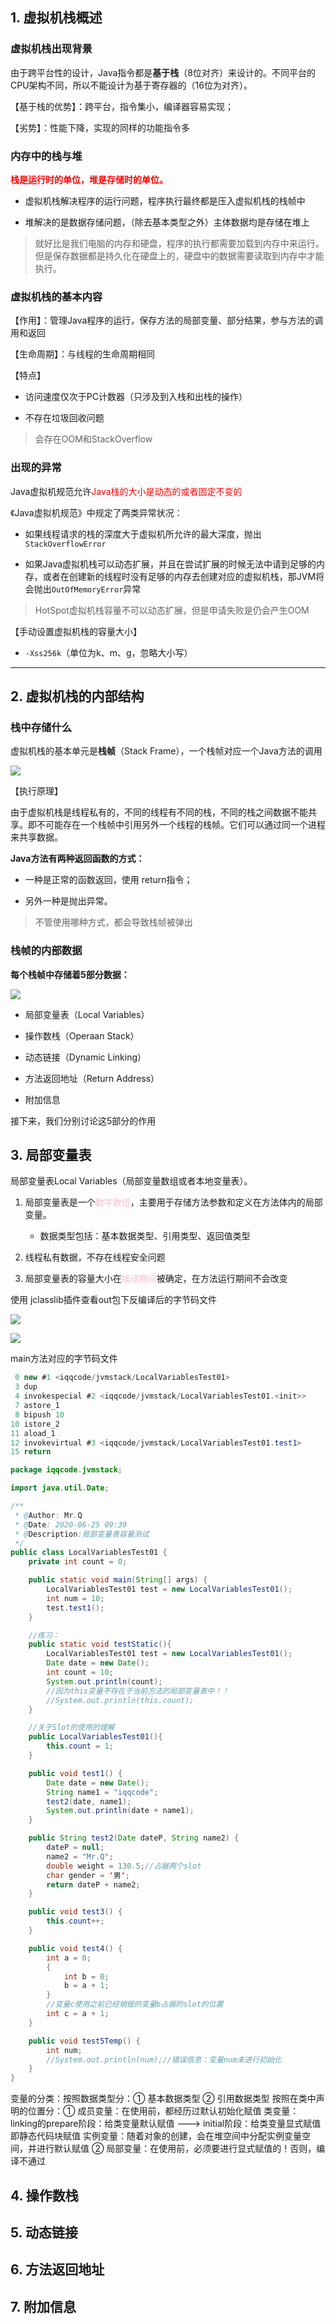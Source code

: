 ## 1. 虚拟机栈概述

### 虚拟机栈出现背景

由于跨平台性的设计，Java指令都是**基于栈**（8位对齐）来设计的。不同平台的CPU架构不同，所以不能设计为基于寄存器的（16位为对齐）。

【基于栈的优势】：跨平台，指令集小，编译器容易实现；

【劣势】：性能下降，实现的同样的功能指令多

### 内存中的栈与堆

<font color = red>**栈是运行时的单位，堆是存储时的单位。**</font>

- 虚拟机栈解决程序的运行问题，程序执行最终都是压入虚拟机栈的栈帧中

- 堆解决的是数据存储问题，（除去基本类型之外）主体数据均是存储在堆上

> 就好比是我们电脑的内存和硬盘，程序的执行都需要加载到内存中来运行。但是保存数据都是持久化在硬盘上的，硬盘中的数据需要读取到内存中才能执行。



### 虚拟机栈的基本内容

【作用】：管理Java程序的运行，保存方法的局部变量、部分结果，参与方法的调用和返回

【生命周期】：与线程的生命周期相同

【特点】

- 访问速度仅次于PC计数器（只涉及到入栈和出栈的操作）

- 不存在垃圾回收问题

> 会存在OOM和StackOverflow

### 出现的异常

Java虚拟机规范允许<font color = red>Java栈的大小是动态的或者固定不变的</font>

《Java虚拟机规范》中规定了两类异常状况：

- 如果线程请求的栈的深度大于虚拟机所允许的最大深度，抛出`StackOverflowError`

- 如果Java虚拟机栈可以动态扩展，并且在尝试扩展的时候无法中请到足够的内存，或者在创建新的线程时没有足够的内存去创建对应的虚拟机栈，那JVM将会抛出`OutOfMemoryError`异常

> HotSpot虚拟机栈容量不可以动态扩展，但是申请失败是仍会产生OOM



【手动设置虚拟机栈的容量大小】

- `-Xss256k`（单位为k、m、g，忽略大小写）

----------------------------------------------------

## 2. 虚拟机栈的内部结构

### 栈中存储什么

虚拟机栈的基本单元是**栈帧**（Stack Frame），一个栈帧对应一个Java方法的调用

![](https://iqqcode-blog.oss-cn-beijing.aliyuncs.com/img/20200625150543.png)

【执行原理】

由于虚拟机栈是线程私有的，不同的线程有不同的栈，不同的栈之间数据不能共享。即不可能存在一个栈帧中引用另外一个线程的栈帧。它们可以通过同一个进程来共享数据。

**Java方法有两种返回函数的方式：** 

- 一种是正常的函数返回，使用 return指令；

- 另外一种是抛出异常。

> 不管使用哪种方式，都会导致栈帧被弹出

### 栈帧的内部数据

**每个栈帧中存储着5部分数据：**

![](https://iqqcode-blog.oss-cn-beijing.aliyuncs.com/img/20200625173710.png)

- 局部变量表（Local Variables）

- 操作数栈（Operaan Stack）

- 动态链接（Dynamic Linking）

- 方法返回地址（Return Address）

- 附加信息

接下来，我们分别讨论这5部分的作用

## 3. 局部变量表

局部变量表Local Variables（局部变量数组或者本地变量表）。

1. 局部变量表是一个<font color = pink>数字数组</font>，主要用于存储方法参数和定义在方法体内的局部变量。
   
    - 数据类型包括：基本数据类型、引用类型、返回值类型

2. 线程私有数据，不存在线程安全问题

3. 局部变量表的容量大小在<font color = pink>编译期间</font>被确定，在方法运行期间不会改变



使用 jclasslib插件查看out包下反编译后的字节码文件

![](https://iqqcode-blog.oss-cn-beijing.aliyuncs.com/img/20200625191813.png)

![](https://iqqcode-blog.oss-cn-beijing.aliyuncs.com/img/20200625192601.png)

main方法对应的字节码文件

```java
 0 new #1 <iqqcode/jvmstack/LocalVariablesTest01>
 3 dup
 4 invokespecial #2 <iqqcode/jvmstack/LocalVariablesTest01.<init>>
 7 astore_1
 8 bipush 10
10 istore_2
11 aload_1
12 invokevirtual #3 <iqqcode/jvmstack/LocalVariablesTest01.test1>
15 return
```

```java
package iqqcode.jvmstack;

import java.util.Date;

/**
 * @Author: Mr.Q
 * @Date: 2020-06-25 09:39
 * @Description:局部变量表容量测试
 */
public class LocalVariablesTest01 {
    private int count = 0;

    public static void main(String[] args) {
        LocalVariablesTest01 test = new LocalVariablesTest01();
        int num = 10;
        test.test1();
    }

    //练习：
    public static void testStatic(){
        LocalVariablesTest01 test = new LocalVariablesTest01();
        Date date = new Date();
        int count = 10;
        System.out.println(count);
        //因为this变量不存在于当前方法的局部变量表中！！
        //System.out.println(this.count);
    }

    //关于Slot的使用的理解
    public LocalVariablesTest01(){
        this.count = 1;
    }

    public void test1() {
        Date date = new Date();
        String name1 = "iqqcode";
        test2(date, name1);
        System.out.println(date + name1);
    }

    public String test2(Date dateP, String name2) {
        dateP = null;
        name2 = "Mr.Q";
        double weight = 130.5;//占据两个slot
        char gender = '男';
        return dateP + name2;
    }

    public void test3() {
        this.count++;
    }

    public void test4() {
        int a = 0;
        {
            int b = 0;
            b = a + 1;
        }
        //变量c使用之前已经销毁的变量b占据的slot的位置
        int c = a + 1;
    }

    public void test5Temp() {
        int num;
        //System.out.println(num);//错误信息：变量num未进行初始化
    }
}
```


 变量的分类：按照数据类型分：① 基本数据类型 ② 引用数据类型
 按照在类中声明的位置分：① 成员变量：在使用前，都经历过默认初始化赋值
 类变量： linking的prepare阶段：给类变量默认赋值 ---> initial阶段：给类变量显式赋值即静态代码块赋值
 实例变量：随着对象的创建，会在堆空间中分配实例变量空间，并进行默认赋值
 ② 局部变量：在使用前，必须要进行显式赋值的！否则，编译不通过
 





## 4. 操作数栈



## 5. 动态链接



## 6. 方法返回地址



## 7. 附加信息
